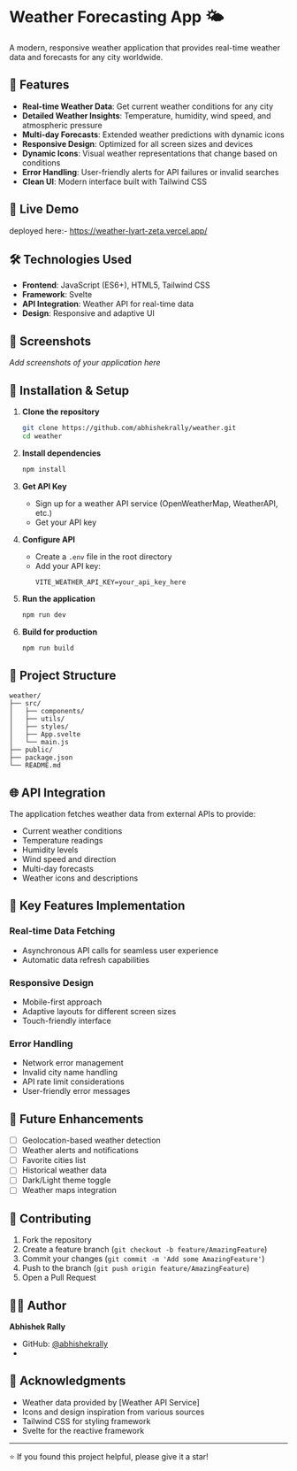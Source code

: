 # Weather Forecasting App 🌤️

A modern, responsive weather application that provides real-time weather data and forecasts for any city worldwide.

## 🌟 Features

- **Real-time Weather Data**: Get current weather conditions for any city
- **Detailed Weather Insights**: Temperature, humidity, wind speed, and atmospheric pressure
- **Multi-day Forecasts**: Extended weather predictions with dynamic icons
- **Responsive Design**: Optimized for all screen sizes and devices
- **Dynamic Icons**: Visual weather representations that change based on conditions
- **Error Handling**: User-friendly alerts for API failures or invalid searches
- **Clean UI**: Modern interface built with Tailwind CSS

## 🚀 Live Demo

 deployed here:- https://weather-lyart-zeta.vercel.app/

## 🛠️ Technologies Used

- **Frontend**: JavaScript (ES6+), HTML5, Tailwind CSS
- **Framework**: Svelte
- **API Integration**: Weather API for real-time data
- **Design**: Responsive and adaptive UI

## 📱 Screenshots

*Add screenshots of your application here*

## 🔧 Installation & Setup

1. **Clone the repository**
   ```bash
   git clone https://github.com/abhishekrally/weather.git
   cd weather
   ```

2. **Install dependencies**
   ```bash
   npm install
   ```

3. **Get API Key**
   - Sign up for a weather API service (OpenWeatherMap, WeatherAPI, etc.)
   - Get your API key

4. **Configure API**
   - Create a `.env` file in the root directory
   - Add your API key:
     ```
     VITE_WEATHER_API_KEY=your_api_key_here
     ```

5. **Run the application**
   ```bash
   npm run dev
   ```

6. **Build for production**
   ```bash
   npm run build
   ```

## 📂 Project Structure

```
weather/
├── src/
│   ├── components/
│   ├── utils/
│   ├── styles/
│   ├── App.svelte
│   └── main.js
├── public/
├── package.json
└── README.md
```

## 🌐 API Integration

The application fetches weather data from external APIs to provide:
- Current weather conditions
- Temperature readings
- Humidity levels
- Wind speed and direction
- Multi-day forecasts
- Weather icons and descriptions

## 🎯 Key Features Implementation

### Real-time Data Fetching
- Asynchronous API calls for seamless user experience
- Automatic data refresh capabilities

### Responsive Design
- Mobile-first approach
- Adaptive layouts for different screen sizes
- Touch-friendly interface

### Error Handling
- Network error management
- Invalid city name handling
- API rate limit considerations
- User-friendly error messages

## 🔮 Future Enhancements

- [ ] Geolocation-based weather detection
- [ ] Weather alerts and notifications
- [ ] Favorite cities list
- [ ] Historical weather data
- [ ] Dark/Light theme toggle
- [ ] Weather maps integration

## 🤝 Contributing

1. Fork the repository
2. Create a feature branch (`git checkout -b feature/AmazingFeature`)
3. Commit your changes (`git commit -m 'Add some AmazingFeature'`)
4. Push to the branch (`git push origin feature/AmazingFeature`)
5. Open a Pull Request

## 👨‍💻 Author

**Abhishek Rally**
- GitHub: [@abhishekrally](https://github.com/abhishekrally)
- 

## 🙏 Acknowledgments

- Weather data provided by [Weather API Service]
- Icons and design inspiration from various sources
- Tailwind CSS for styling framework
- Svelte for the reactive framework

---

⭐ If you found this project helpful, please give it a star!
